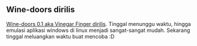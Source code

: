 ## Wine-doors dirilis

[Wine-doors 0.1 aka Vinegar Finger dirilis](http://www.wine-doors.org/wordpress/?p=24 "Wine-doors"). Tinggal menunggu waktu, hingga emulasi aplikasi windows di linux menjadi sangat-sangat mudah. Sekarang tinggal meluangkan waktu buat mencoba :D

<!-- {"time": "2007-07-09 03:23:23", "title": "Wine-doors dirilis"} -->
